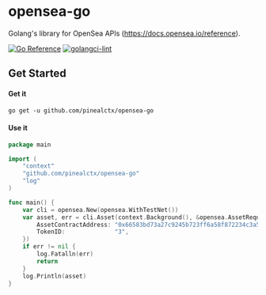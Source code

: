 # opensea-go

Golang's library for OpenSea APIs (https://docs.opensea.io/reference).

[![Go Reference](https://pkg.go.dev/badge/github.com/pinealctx/opensea-go.svg)](https://pkg.go.dev/github.com/pinealctx/opensea-go)
[![golangci-lint](https://github.com/pinealctx/opensea-go/actions/workflows/golangci-lint.yml/badge.svg?branch=main)](https://github.com/pinealctx/opensea-go/actions/workflows/golangci-lint.yml)

## Get Started

#### Get it

```shell
go get -u github.com/pinealctx/opensea-go
```

#### Use it

```go
package main

import (
	"context"
	"github.com/pinealctx/opensea-go"
	"log"
)

func main() {
	var cli = opensea.New(opensea.WithTestNet())
	var asset, err = cli.Asset(context.Background(), &opensea.AssetRequest{
		AssetContractAddress: "0x66583bd73a27c9245b723ff6a58f872234c3a50a",
		TokenID:              "3",
	})
	if err != nil {
		log.Fatalln(err)
		return
	}
	log.Println(asset)
}
```